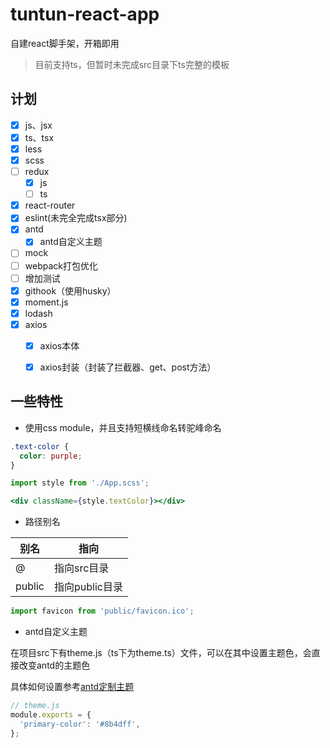 # tuntun-react-app
自建react脚手架，开箱即用

> 目前支持ts，但暂时未完成src目录下ts完整的模板

## 计划

- [x] js、jsx
- [x] ts、tsx
- [x] less
- [x] scss
- [ ] redux
  - [x] js
  - [ ] ts
- [x] react-router
- [x] eslint(未完全完成tsx部分)
- [x] antd
  - [x] antd自定义主题

- [ ] mock
- [ ] webpack打包优化
- [ ] 增加测试
- [x] githook（使用husky）
- [x] moment.js
- [x] lodash
- [x] axios
  - [x] axios本体
  - [x] axios封装（封装了拦截器、get、post方法）


## 一些特性

- 使用css module，并且支持短横线命名转驼峰命名

```scss
.text-color {
  color: purple;
}
```

```jsx
import style from './App.scss';

<div className={style.textColor}></div>
```

- 路径别名

| 别名   | 指向           |
| ------ | -------------- |
| @      | 指向src目录    |
| public | 指向public目录 |

```jsx
import favicon from 'public/favicon.ico';
```

- antd自定义主题

在项目src下有theme.js（ts下为theme.ts）文件，可以在其中设置主题色，会直接改变antd的主题色

具体如何设置参考[antd定制主题](https://ant.design/docs/react/customize-theme-cn#Ant-Design-%E7%9A%84%E6%A0%B7%E5%BC%8F%E5%8F%98%E9%87%8F)

```js
// theme.js
module.exports = {
  'primary-color': '#8b4dff',
};
```

